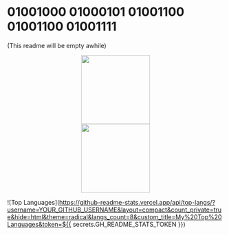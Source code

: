 # 01001000 01000101 01001100 01001100 01001111
(This readme will be empty awhile)


<div align="center"> 
<a href="https://github.com/anuraghazra/github-readme-stats#gh-light-mode-only">
<img height=160 src="https://github-readme-stats.vercel.app/api/top-langs/?username=ilxplay&layout=compact&langs_count=12&hide_border=true&role=owner,collaborator&theme=default#gh-light-mode-only&count_private=true" />
</a>

</div>


<!-- Dark Mode -->
<div align="center"> 
<a href="https://github.com/anuraghazra/github-readme-stats#gh-dark-mode-only">

<img height=160 src="(https://github-readme-stats.vercel.app/api/top-langs/?username=ilxplay&layout=compact&count_private=true&hide=html&theme=radical&langs_count=8&custom_title=My%20Top%20Languages&token=${{ secrets.GH_README_STATS_TOKEN }})" />
</a>

</div>


![Top Languages](https://github-readme-stats.vercel.app/api/top-langs/?username=YOUR_GITHUB_USERNAME&layout=compact&count_private=true&hide=html&theme=radical&langs_count=8&custom_title=My%20Top%20Languages&token=${{ secrets.GH_README_STATS_TOKEN }})

